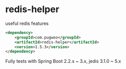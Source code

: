 # redis-helper
useful redis features

```xml
<dependency>
	<groupId>com.pugwoo</groupId>
	<artifactId>redis-helper</artifactId>
	<version>1.5.3</version>
</dependency>
```

Fully tests with Spring Boot 2.2.x ~ 3.x, jedis 3.1.0 ~ 5.x